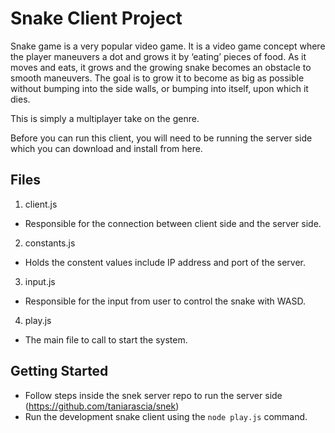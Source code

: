 # Snake Client Project

Snake game is a very popular video game. It is a video game concept where the player maneuvers a dot and grows it by ‘eating’ pieces of food. As it moves and eats, it grows and the growing snake becomes an obstacle to smooth maneuvers. The goal is to grow it to become as big as possible without bumping into the side walls, or bumping into itself, upon which it dies.

This is simply a multiplayer take on the genre.

Before you can run this client, you will need to be running the server side which you can download and install from here. 

## Files

1. client.js
- Responsible for the connection between client side and the server side.
2. constants.js
- Holds the constent values include IP address and port of the server.
3. input.js
- Responsible for the input from user to control the snake with WASD.
4. play.js
- The main file to call to start the system.


## Getting Started

- Follow steps inside the snek server repo to run the server side (https://github.com/taniarascia/snek)
- Run the development snake client using the `node play.js` command.